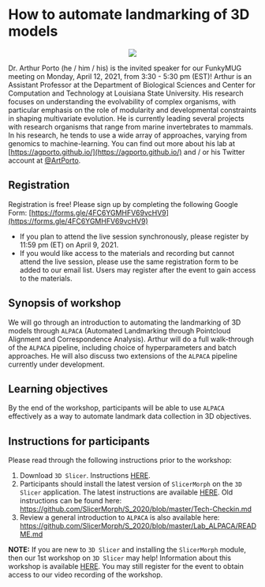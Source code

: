 # How to automate landmarking of 3D models

<p align="center">
  <img src="https://pbs.twimg.com/profile_images/1171395650774286336/gvwf7__v_400x400.jpg" />
</p>

Dr. Arthur Porto (he / him / his) is the invited speaker for our FunkyMUG meeting on Monday, April 12, 2021, from 3:30 - 5:30 pm (EST)!
Arthur is an Assistant Professor at the Department of Biological Sciences and Center for Computation and Technology at Louisiana State University. 
His research focuses on understanding the evolvability of complex organisms, with particular emphasis on the role of modularity and developmental constraints in shaping multivariate evolution. 
He is currently leading several projects with research organisms that range from marine invertebrates to mammals. In his research, he tends to use a wide array of approaches, varying from genomics to machine-learning. 
You can find out more about his lab at [https://agporto.github.io/](https://agporto.github.io/) and / or his Twitter account at [@ArtPorto](https://twitter.com/ArtPorto).

## Registration
Registration is free! Please sign up by completing the following Google Form: [https://forms.gle/4FC6YGMHFV69vcHV9](https://forms.gle/4FC6YGMHFV69vcHV9)
* If you plan to attend the live session synchronously, please register by 11:59 pm (ET) on April 9, 2021. 
* If you would like access to the materials and recording but cannot attend the live session, please use the same registration form to be added to our email list. Users may register after the event to gain access to the materials. 

## Synopsis of workshop
We will go through an introduction to automating the landmarking of 3D models through `ALPACA` (Automated Landmarking through Pointcloud Alignment and Correspondence Analysis).
Arthur will do a full walk-through of the `ALPACA` pipeline, including choice of hyperparameters and batch approaches. 
He will also discuss two extensions of the `ALPACA` pipeline currently under development.

## Learning objectives
By the end of the workshop, participants will be able to use `ALPACA` effectively as a way to automate landmark data collection in 3D objectives.

## Instructions for participants
Please read through the following instructions prior to the workshop:
1. Download `3D Slicer`. Instructions [HERE](https://download.slicer.org/).
2. Participants should install the latest version of `SlicerMorph` on the `3D Slicer` application. The latest instructions are available [HERE](https://slicermorph.github.io/). Old instructions can be found here: 
https://github.com/SlicerMorph/S_2020/blob/master/Tech-Checkin.md 
3. Review a general introduction to `ALPACA` is also available here: 
https://github.com/SlicerMorph/S_2020/blob/master/Lab_ALPACA/README.md

**NOTE:** If you are new to `3D Slicer` and installing the `SlicerMorph` module, then our 1st workshop on `3D Slicer` may help! Information about this workshop is available [HERE](https://github.com/FunkyMUG/FunkyMUG/tree/main/210222-3DSlicer). You may still register for the event to obtain access to our video recording of the workshop. 
